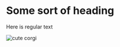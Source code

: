 # Some sort of heading

Here is regular text

![cute corgi](https://media-be.chewy.com/wp-content/uploads/2022/09/27095535/cute-dogs-pembroke-welsh-corgi.jpg)
